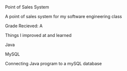 Point of Sales System

A point of sales system for my software engineering class

Grade Recieved: A

Things I improved at and learned

Java

MySQL 

Connecting Java program to a mySQL database

